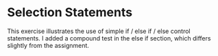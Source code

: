 # Selection Statements

This exercise illustrates the use of simple if / else if / else control statements. I added a compound test in the else if section, which differs slightly from the assignment.